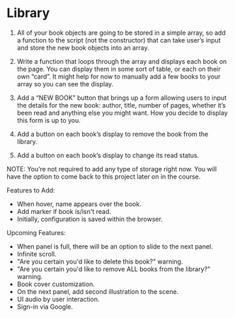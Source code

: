 # Library

1. All of your book objects are going to be stored in a simple array, so add a function to the script (not the constructor) that can take user’s input and store the new book objects into an array. 

2. Write a function that loops through the array and displays each book on the page. You can display them in some sort of table, or each on their own “card”. It might help for now to manually add a few books to your array so you can see the display.

3. Add a “NEW BOOK” button that brings up a form allowing users to input the details for the new book: author, title, number of pages, whether it’s been read and anything else you might want. How you decide to display this form is up to you.

4. Add a button on each book’s display to remove the book from the library.

5. Add a button on each book’s display to change its read status.

NOTE: You’re not required to add any type of storage right now. You will have the option to come back to this project later on in the course.

Features to Add: 

- When hover, name appears over the book.  
- Add marker if book is/isn't read. 
- Initially, configuration is saved within the browser.

Upcoming Features: 

- When panel is full, there will be an option to slide to the next panel.
- Infinite scroll. 
- "Are you certain you'd like to delete this book?" warning.
- "Are you certain you'd like to remove ALL books from the library?" warning.
- Book cover customization. 
- On the next panel, add second illustration to the scene. 
- UI audio by user interaction.
- Sign-in via Google. 
